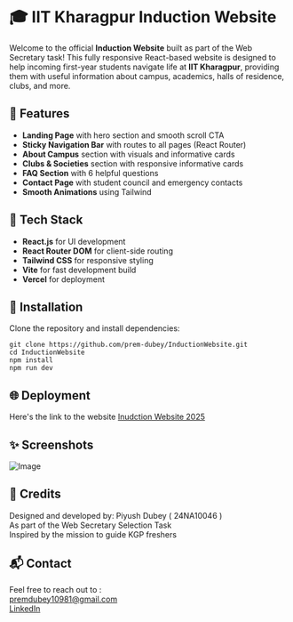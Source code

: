 # 🎓 IIT Kharagpur Induction Website

Welcome to the official **Induction Website** built as part of the Web Secretary task! This fully responsive React-based website is designed to help incoming first-year students navigate life at **IIT Kharagpur**, providing them with useful information about campus, academics, halls of residence, clubs, and more.

## 🚀 Features

-  **Landing Page** with hero section and smooth scroll CTA
-  **Sticky Navigation Bar** with routes to all pages (React Router)
-  **About Campus** section with visuals and informative cards
-  **Clubs & Societies** section with responsive informative cards
-  **FAQ Section** with 6 helpful questions
-  **Contact Page** with student council and emergency contacts
-  **Smooth Animations** using Tailwind


## 🧰 Tech Stack

- **React.js** for UI development
- **React Router DOM** for client-side routing
- **Tailwind CSS** for responsive styling
- **Vite** for fast development build
- **Vercel** for deployment


## 🔧 Installation

Clone the repository and install dependencies:

```
git clone https://github.com/prem-dubey/InductionWebsite.git
cd InductionWebsite
npm install
npm run dev
```

## 🌐 Deployment
Here's the link to the website 
[Inudction Website 2025](https://your-vercel-link.vercel.app)

## ✨ Screenshots
![Image](https://res.cloudinary.com/dzwxshzzl/image/upload/v1752752737/Screenshot_2025-07-17_at_5.10.40_PM_ppvfeu.png)

## 🤝 Credits
Designed and developed by: Piyush Dubey ( 24NA10046 ) <br>
As part of the Web Secretary Selection Task <br>
Inspired by the mission to guide KGP freshers <br>


## 📬 Contact
Feel free to reach out to : <br>
premdubey10981@gmail.com <br>
[LinkedIn](https://www.linkedin.com/in/piyush-dubey-6b92a1312/)

